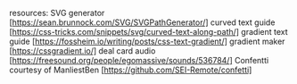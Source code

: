 resources:
SVG generator
[https://sean.brunnock.com/SVG/SVGPathGenerator/]
curved text guide
[https://css-tricks.com/snippets/svg/curved-text-along-path/]
gradient text guide
[https://fossheim.io/writing/posts/css-text-gradient/]
gradient maker
[https://cssgradient.io/]
deal card audio
[https://freesound.org/people/egomassive/sounds/536784/]
Confentti courtesy of ManliestBen
[https://github.com/SEI-Remote/confetti]